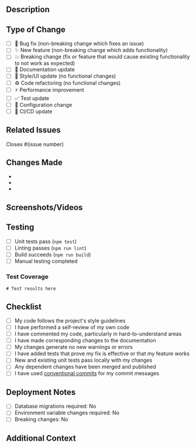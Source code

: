 ## Description

<!-- Provide a clear and concise description of your changes -->

## Type of Change

<!-- Mark with an 'x' all that apply -->

- [ ] 🐛 Bug fix (non-breaking change which fixes an issue)
- [ ] ✨ New feature (non-breaking change which adds functionality)
- [ ] 💥 Breaking change (fix or feature that would cause existing functionality to not work as expected)
- [ ] 📝 Documentation update
- [ ] 🎨 Style/UI update (no functional changes)
- [ ] ♻️ Code refactoring (no functional changes)
- [ ] ⚡ Performance improvement
- [ ] ✅ Test update
- [ ] 🔧 Configuration change
- [ ] 🚀 CI/CD update

## Related Issues

<!-- Link to related issues -->

Closes #(issue number)

## Changes Made

<!-- List the main changes -->

-
-
-

## Screenshots/Videos

<!-- If applicable, add screenshots or videos to demonstrate the changes -->

## Testing

<!-- Describe the tests you ran -->

- [ ] Unit tests pass (`npm test`)
- [ ] Linting passes (`npm run lint`)
- [ ] Build succeeds (`npm run build`)
- [ ] Manual testing completed

### Test Coverage

<!-- Paste relevant test results -->

```
# Test results here
```

## Checklist

<!-- Mark with an 'x' all that you have completed -->

- [ ] My code follows the project's style guidelines
- [ ] I have performed a self-review of my own code
- [ ] I have commented my code, particularly in hard-to-understand areas
- [ ] I have made corresponding changes to the documentation
- [ ] My changes generate no new warnings or errors
- [ ] I have added tests that prove my fix is effective or that my feature works
- [ ] New and existing unit tests pass locally with my changes
- [ ] Any dependent changes have been merged and published
- [ ] I have used [conventional commits](https://www.conventionalcommits.org/) for my commit messages

## Deployment Notes

<!-- Any special deployment considerations -->

- [ ] Database migrations required: No
- [ ] Environment variable changes required: No
- [ ] Breaking changes: No

## Additional Context

<!-- Add any other context about the PR here -->

